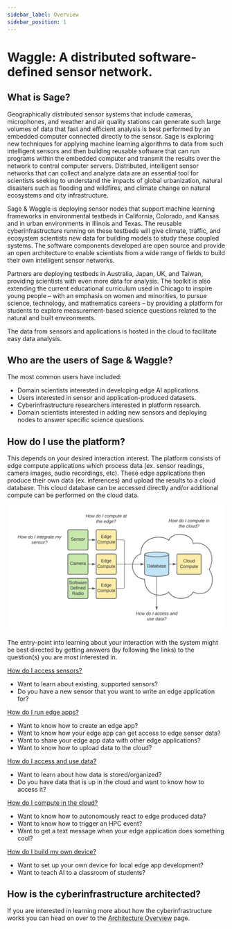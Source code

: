 ```yaml
---
sidebar_label: Overview
sidebar_position: 1
---
```


# Waggle: A distributed software-defined sensor network.

## What is Sage?


Geographically distributed sensor systems that include cameras, microphones, and weather and air quality stations can generate such large volumes of data that fast and efficient analysis is best performed by an embedded computer connected directly to the sensor. Sage is exploring new techniques for applying machine learning algorithms to data from such intelligent sensors and then building reusable software that can run programs within the embedded computer and transmit the results over the network to central computer servers. Distributed, intelligent sensor networks that can collect and analyze data are an essential tool for scientists seeking to understand the impacts of global urbanization, natural disasters such as flooding and wildfires, and climate change on natural ecosystems and city infrastructure.

Sage & Waggle is deploying sensor nodes that support machine learning frameworks in environmental testbeds in California, Colorado, and Kansas and in urban environments in Illinois and Texas. The reusable cyberinfrastructure running on these testbeds will give climate, traffic, and ecosystem scientists new data for building models to study these coupled systems. The software components developed are open source and provide an open architecture to enable scientists from a wide range of fields to build their own intelligent sensor networks.

Partners are deploying testbeds in Australia, Japan, UK, and Taiwan, providing scientists with even more data for analysis. The toolkit is also extending the current educational curriculum used in Chicago to inspire young people – with an emphasis on women and minorities, to pursue science, technology, and mathematics careers – by providing a platform for students to explore measurement-based science questions related to the natural and built environments.

The data from sensors and applications is hosted in the cloud to facilitate easy data analysis.

## Who are the users of Sage & Waggle?

The most common users have included:

- Domain scientists interested in developing edge AI applications.
- Users interested in sensor and application-produced datasets.
- Cyberinfrastructure researchers interested in platform research.
- Domain scientists interested in adding new sensors and deploying nodes to answer specific science questions.


## How do I use the platform?

This depends on your desired interaction interest.  The platform consists of edge compute applications which process data (ex. sensor readings, camera images, audio recordings, etc). These edge applications then produce their own data (ex. inferences) and upload the results to a cloud database. This cloud database can be accessed directly and/or additional compute can be performed on the cloud data.

![User Interaction](./images/waggle_interact.png)

The entry-point into learning about your interaction with the system might be best directed by getting answers (by following the links) to the question(s) you are most interested in.

[How do I access sensors?](../tutorials/access-waggle-sensors.md)
- Want to learn about existing, supported sensors?
- Do you have a new sensor that you want to write an edge application for?

[How do I run edge apps?](../tutorials/edge-apps/intro-to-edge-apps)
- Want to know how to create an edge app?
- Want to know how your edge app can get access to edge sensor data?
- Want to share your edge app data with other edge applications?
- Want to know how to upload data to the cloud?

[How do I access and use data?](../tutorials/accessing-data.md)
- Want to learn about how data is stored/organized?
- Do you have data that is up in the cloud and want to know how to access it?

[How do I compute in the cloud?](../tutorials/cloud-compute.md)
- Want to know how to autonomously react to edge produced data?
- Want to know how to trigger an HPC event?
- Want to get a text message when your edge application does something cool?

[How do I build my own device?](../tutorials/create-waggle.md)
- Want to set up your own device for local edge app development?
- Want to teach AI to a classroom of students?

## How is the cyberinfrastructure architected?

If you are interested in learning more about how the cyberinfrastructure works you can head on over to the [Architecture Overview](./architecture.md) page.
